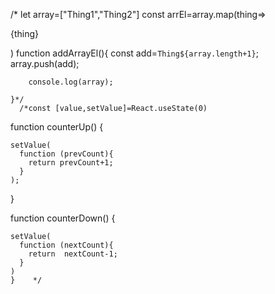 /*
let array=["Thing1","Thing2"] 
const arrEl=array.map(thing=><p>{thing}</p>)
    function addArrayEl(){
        const add=`Thing${array.length+1}`;
        array.push(add);
    
        console.log(array);

    }*/
      /*const [value,setValue]=React.useState(0)

  
  function counterUp()
  {
    
    setValue(
      function (prevCount){
        return prevCount+1;
      }
    );
  }
  
  function counterDown()
  {
    
    setValue(
      function (nextCount){
        return  nextCount-1;
      }
    )
    }    */
    